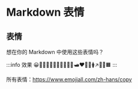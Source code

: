 # Markdown 表情

## 表情

想在你的 Markdown 中使用这些表情吗？

:::info 效果
😀💯🤯🧛‍♀️🛀🐼🐍🫚🥪🌟🛥♥📮🧴🚺↗🏳️‍⚧️🟧
:::

所有表情：<https://www.emojiall.com/zh-hans/copy>